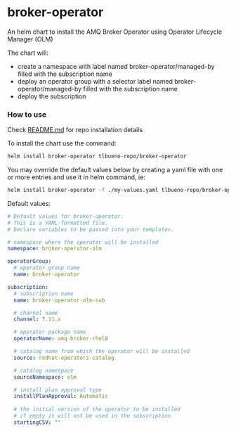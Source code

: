 # broker-operator

An helm chart to install the AMQ Broker Operator using Operator Lifecycle Manager (OLM)

The chart will:
- create a namespace with label named broker-operator/managed-by filled with the subscription name
- deploy an operator group with a selector label named broker-operator/managed-by filled with the subscription name
- deploy the subscription

### How to use

Check [README.md](../../README.md) for repo installation details

To install the chart use the command:
```sh
helm install broker-operator tlbueno-repo/broker-operator
```

You may override the default values below by creating a yaml file with one or more entries and use it in helm command, ie:
```sh
helm install broker-operator -f ./my-values.yaml tlbueno-repo/broker-operator
```

Default values:
```yaml
# Default values for broker-operator.
# This is a YAML-formatted file.
# Declare variables to be passed into your templates.

# namespace where the operator will be installed
namespace: broker-operator-olm

operatorGroup:
  # operator group name
  name: broker-operator

subscription:
  # subscription name
  name: broker-operator-olm-sub

  # channel name
  channel: 7.11.x

  # operator package name
  operatorName: amq-broker-rhel8

  # catalog name from which the operator will be installed
  source: redhat-operators-catalog

  # catalog namespace
  sourceNamespace: olm

  # install plan approval type
  installPlanApproval: Automatic
  
  # the initial version of the operator to be installed
  # if empty it will not be used in the subscription 
  startingCSV: ""
```

